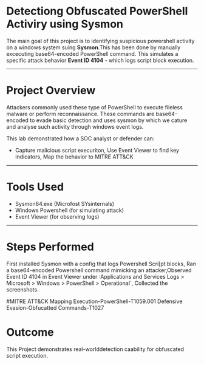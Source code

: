 # Detectiong Obfuscated PowerShell Activiry using Sysmon

The main goal of this project is to identifying suspicious powershell activity on a windows system suing **Sysmon**.This has been done by manually excecuting base64-encoded PowerShell command. This simulates a specific attack behavior **Event ID 4104** - which logs script block execution.

 ---

 # Project Overview 

 Attackers commonly used these type of PowerShell to execute fileless malware or perform reconnaissance. These commands are base64-encoded to evade basic detection and uses sysmon by which we cature and analyse such activity through windows event logs.

 This lab demonstrated how a SOC analyst or defender can:
- Capture malicious script execuriton, Use Event Viewer to find key indicators, Map the behavior to MITRE ATT&CK

---

# Tools Used 
- Sysmon64.exe (Microfost SYsinternals)
- Windows Powershell (for simulating attack)
- Event Viewer (for observing logs)

---

# Steps Performed

First installed Sysmon with a config that logs Powershell Scri[pt blocks, Ran a base64-encoded Powershell command mimicking an attacker,Observed Event ID 4104 in Event Viewer under :Applications and Services Logs > Microsoft > Windows > PowerShell > Operational`, Collected the screenshots.

#MITRE ATT&CK Mapping 
Execution-PowerShell-T1059.001
Defensive Evasion-Obfucatted Commands-T1027

# Outcome 
This Project demonstrates real-worlddetection caability for obfuscated script execution.

